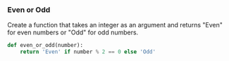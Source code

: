 ### Even or Odd
Create a function that takes an integer as an argument and returns "Even" for even numbers or "Odd" for odd numbers.

```py
def even_or_odd(number):
    return 'Even' if number % 2 == 0 else 'Odd'
```
